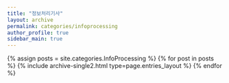 ```yaml
---
title: "정보처리기사"
layout: archive
permalink: categories/infoprocessing
author_profile: true
sidebar_main: true
---
```


{% assign posts = site.categories.InfoProcessing %}
{% for post in posts %} {% include archive-single2.html type=page.entries_layout %} {% endfor %}
